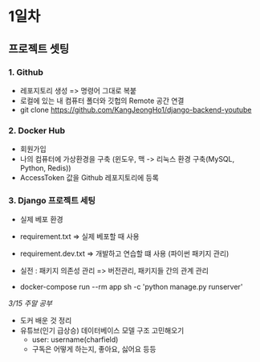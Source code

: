 # 1일차
## 프로젝트 셋팅
### 1. Github
- 레포지토리 생성 => 명령어 그대로 복붙
- 로컬에 있는 내 컴퓨터 폴더와 깃헙의 Remote 공간 연결
- git clone https://github.com/KangJeongHo1/django-backend-youtube

### 2. Docker Hub
- 회원가입
- 나의 컴퓨터에 가상환경을 구축 (윈도우, 맥 -> 리눅스 환경 구축(MySQL, Python, Redis))
- AccessToken 값을 Github 레포지토리에 등록

### 3. Django 프로젝트 세팅
- 실제 베포 환경
- requirement.txt => 실제 베포할 때 사용
- requirement.dev.txt => 개발하고 연습할 떄 사용 (파이썬 패키지 관리)
- 실전 : 패키지 의존성 관리 => 버전관리, 패키지들 간의 관계 관리

- docker-compose run --rm app sh -c 'python manage.py runserver'

*3/15 주말 공부*
- 도커 배운 것 정리
- 유튜브(인기 급상승) 데이터베이스 모델 구조 고민해오기
    - user: username(charfield)
    - 구독은 어떻게 하는지, 좋아요, 싫어요 등등